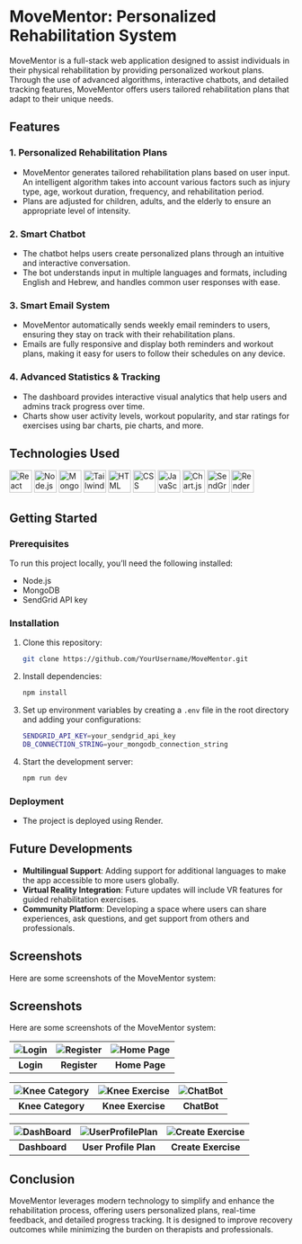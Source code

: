 # MoveMentor: Personalized Rehabilitation System

MoveMentor is a full-stack web application designed to assist individuals in their physical rehabilitation by providing personalized workout plans. Through the use of advanced algorithms, interactive chatbots, and detailed tracking features, MoveMentor offers users tailored rehabilitation plans that adapt to their unique needs.

## Features

### 1. **Personalized Rehabilitation Plans**
   - MoveMentor generates tailored rehabilitation plans based on user input. An intelligent algorithm takes into account various factors such as injury type, age, workout duration, frequency, and rehabilitation period.
   - Plans are adjusted for children, adults, and the elderly to ensure an appropriate level of intensity.

### 2. **Smart Chatbot**
   - The chatbot helps users create personalized plans through an intuitive and interactive conversation.
   - The bot understands input in multiple languages and formats, including English and Hebrew, and handles common user responses with ease.

### 3. **Smart Email System**
   - MoveMentor automatically sends weekly email reminders to users, ensuring they stay on track with their rehabilitation plans.
   - Emails are fully responsive and display both reminders and workout plans, making it easy for users to follow their schedules on any device.

### 4. **Advanced Statistics & Tracking**
   - The dashboard provides interactive visual analytics that help users and admins track progress over time.
   - Charts show user activity levels, workout popularity, and star ratings for exercises using bar charts, pie charts, and more.

## Technologies Used

<p align="left">
  <img src="https://cdn.jsdelivr.net/gh/devicons/devicon/icons/react/react-original.svg" alt="React" width="40" height="40"/>
  <img src="https://cdn.jsdelivr.net/gh/devicons/devicon/icons/nodejs/nodejs-original.svg" alt="Node.js" width="40" height="40"/>
  <img src="https://cdn.jsdelivr.net/gh/devicons/devicon/icons/mongodb/mongodb-original.svg" alt="MongoDB" width="40" height="40"/>
  <img src="https://URL_TO_TAILWIND_IMAGE" alt="Tailwind" width="40" height="40"/>
  <img src="https://cdn.jsdelivr.net/gh/devicons/devicon/icons/html5/html5-original.svg" alt="HTML" width="40" height="40"/>
  <img src="https://cdn.jsdelivr.net/gh/devicons/devicon/icons/css3/css3-original.svg" alt="CSS" width="40" height="40"/>
  <img src="https://cdn.jsdelivr.net/gh/devicons/devicon/icons/javascript/javascript-original.svg" alt="JavaScript" width="40" height="40"/>
  <img src="https://URL_TO_CHART_JS_IMAGE" alt="Chart.js" width="40" height="40"/>
  <img src="https://URL_TO_SENDGRID_IMAGE" alt="SendGrid" width="40" height="40"/>
  <img src="https://URL_TO_RENDER_IMAGE" alt="Render" width="40" height="40"/>
</p>

## Getting Started

### Prerequisites
To run this project locally, you’ll need the following installed:
- Node.js
- MongoDB
- SendGrid API key

### Installation
1. Clone this repository: 
   ```bash
   git clone https://github.com/YourUsername/MoveMentor.git
   ```
2. Install dependencies:
   ```bash
   npm install
   ```
3. Set up environment variables by creating a `.env` file in the root directory and adding your configurations:
   ```bash
   SENDGRID_API_KEY=your_sendgrid_api_key
   DB_CONNECTION_STRING=your_mongodb_connection_string
   ```

4. Start the development server:
   ```bash
   npm run dev
   ```

### Deployment
- The project is deployed using Render.

## Future Developments
- **Multilingual Support**: Adding support for additional languages to make the app accessible to more users globally.
- **Virtual Reality Integration**: Future updates will include VR features for guided rehabilitation exercises.
- **Community Platform**: Developing a space where users can share experiences, ask questions, and get support from others and professionals.

## Screenshots

Here are some screenshots of the MoveMentor system:

## Screenshots

Here are some screenshots of the MoveMentor system:

| ![Login](https://res.cloudinary.com/dd25naa0y/image/upload/v1723983869/ee6f0b17-02ac-480e-b82b-2c9804ff2e63.png) | ![Register](https://res.cloudinary.com/dd25naa0y/image/upload/v1723983993/4f9e9665-a48e-4034-bdde-4ab9d65356d2.png) | ![Home Page](https://res.cloudinary.com/dd25naa0y/image/upload/v1723984019/51ffa86a-1106-4c53-bcdd-2937bbd3d993.png) |
|:--:|:--:|:--:|
| **Login** | **Register** | **Home Page** |

| ![Knee Category](https://res.cloudinary.com/dd25naa0y/image/upload/v1723984042/4c1d980d-198a-42c6-91f6-202dc49b52db.png) | ![Knee Exercise](https://res.cloudinary.com/dd25naa0y/image/upload/v1723984048/02595c19-1b45-4d82-8d6a-600bc700b51e.png) | ![ChatBot](https://res.cloudinary.com/dd25naa0y/image/upload/v1723984054/66806c62-6a2a-492c-a3bc-635a168dd175.png) |
|:--:|:--:|:--:|
| **Knee Category** | **Knee Exercise** | **ChatBot** |

| ![DashBoard](https://res.cloudinary.com/dd25naa0y/image/upload/v1723984064/6d8bf3dc-0a69-44d6-9174-0c08483786b7.png) | ![UserProfilePlan](https://res.cloudinary.com/dd25naa0y/image/upload/v1723984070/9edb00c2-73e4-491d-8611-aa8bf8443686.png) | ![Create Exercise](https://res.cloudinary.com/dd25naa0y/image/upload/v1723984073/803bc79b-15af-40ea-8617-c53502829789.png) |
|:--:|:--:|:--:|
| **Dashboard** | **User Profile Plan** | **Create Exercise** |

## Conclusion
MoveMentor leverages modern technology to simplify and enhance the rehabilitation process, offering users personalized plans, real-time feedback, and detailed progress tracking. It is designed to improve recovery outcomes while minimizing the burden on therapists and professionals.
